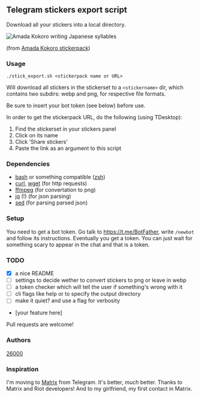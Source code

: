 ## Telegram stickers export script
Download all your stickers into a local directory.

![Amada Kokoro writing Japanese syllables](https://i.imgur.com/MoSgmOZ.png)

(from [Amada Kokoro stickerpack](https://t.me/addstickers/Amada_Kokoro))


### Usage
```
./stick_export.sh <stickerpack name or URL>
```

Will download all stickers in the stickerset to a `<stickername>` dir, which
contains two subdirs: webp and png, for respective file formats.

Be sure to insert your bot token (see below) before use.

In order to get the stickerpack URL, do the following (using TDesktop):
 1. Find the stickerset in your stickers panel
 2. Click on its name
 3. Click 'Share stickers'
 4. Paste the link as an argument to this script

### Dependencies
 - [bash](https://www.gnu.org/software/bash/) or something compatible ([zsh](https://www.zsh.org/))
 - [curl](https://curl.haxx.se/), [wget](https://www.gnu.org/software/wget/) (for http requests)
 - [ffmpeg](https://ffmpeg.org/) (for convertation to png)
 - [jq](https://stedolan.github.io/jq/) (!) (for json parsing)
 - [sed](https://www.gnu.org/software/sed/) (for parsing parsed json)

### Setup
You need to get a bot token. Go talk to https://t.me/BotFather, write
`/newbot` and follow its instructions. Eventually you get a token.
You can just wait for something scary to appear in the chat and that is a token.

### TODO
 - [x] a nice README
 - [ ] settings to decide wether to convert stickers to png or leave in webp
 - [ ] a token checker which will tell the user if something's wrong with it
 - [ ] cli flags like help or to specify the output directory
 - [ ] make it quiet? and use a flag for verbosity
 - [your feature here]

Pull requests are welcome!

### Authors
[26000](https://github.com/26000)

### Inspiration
I'm moving to [Matrix](https://matrix.org) from Telegram. It's better, *much* better. Thanks to Matrix and Riot developers! And to my girlfriend, my first contact in Matrix.
